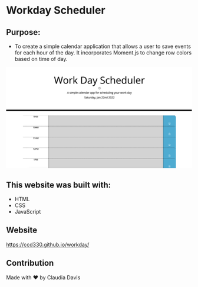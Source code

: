 # Workday Scheduler

## Purpose:

- To create a simple calendar application that allows a user to save events for each hour of the day. It incorporates Moment.js to change row colors based on time of day.

<img src="https://github.com/ccd330/workday/blob/main/assets/demo.png" />

## This website was built with:

- HTML
- CSS
- JavaScript

## Website

https://ccd330.github.io/workday/

## Contribution

Made with ❤️ by Claudia Davis
